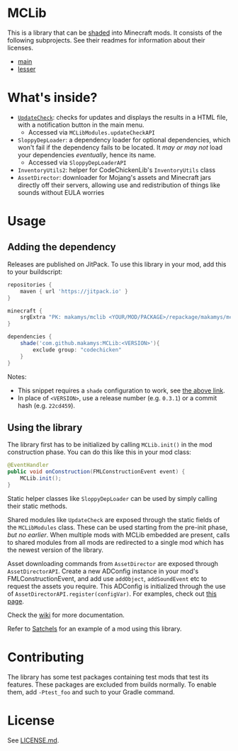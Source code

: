 # MCLib

This is a library that can be [shaded](http://web.archive.org/web/20150403035341/http://forgegradle.readthedocs.org/en/FG_1.2/user-guide/shading/) into Minecraft mods. It consists of the following subprojects. See their readmes for information about their licenses.

* [main](projects/main/README.md)
* [lesser](projects/lesser/README.md)

# What's inside?

* [`UpdateCheck`](https://github.com/makamys/MCLib/wiki/UpdateCheck): checks for updates and displays the results in a HTML file, with a notification button in the main menu.
	* Accessed via `MCLibModules.updateCheckAPI`
* `SloppyDepLoader`: a dependency loader for optional dependencies, which won't fail if the dependency fails to be located. It *may or may not* load your dependencies *eventually*, hence its name.
	* Accessed via `SloppyDepLoaderAPI`
* `InventoryUtils2`: helper for CodeChickenLib's `InventoryUtils` class
* `AssetDirector`: downloader for Mojang's assets and Minecraft jars directly off their servers, allowing use and redistribution of things like sounds without EULA worries

# Usage

## Adding the dependency

Releases are published on JitPack. To use this library in your mod, add this to your buildscript:

```gradle
repositories {
	maven { url 'https://jitpack.io' }
}

minecraft {
	srgExtra "PK: makamys/mclib <YOUR/MOD/PACKAGE>/repackage/makamys/mclib"
}

dependencies {
	shade('com.github.makamys:MCLib:<VERSION>'){
		exclude group: "codechicken"
	}
}
```
Notes:
* This snippet requires a `shade` configuration to work, see [the above link](http://web.archive.org/web/20150403035341/http://forgegradle.readthedocs.org/en/FG_1.2/user-guide/shading/).
* In place of `<VERSION>`, use a release number (e.g. `0.3.1`) or a commit hash (e.g. `22cd459`).

## Using the library

The library first has to be initialized by calling `MCLib.init()` in the mod construction phase. You can do this like this in your mod class:

```java
@EventHandler
public void onConstruction(FMLConstructionEvent event) {
	MCLib.init();
}
```

Static helper classes like `SloppyDepLoader` can be used by simply calling their static methods.

Shared modules like `UpdateCheck` are exposed through the static fields of the `MCLibModules` class. These can be used starting from the pre-init phase, *but no earlier*. When multiple mods with MCLib embedded are present, calls to shared modules from all mods are redirected to a single mod which has the newest version of the library.

Asset downloading commands from `AssetDirector` are exposed through `AssetDirectorAPI`. Create a new ADConfig instance in your mod's FMLConstructionEvent, and add use `addObject`, `addSoundEvent` etc to request the assets you require. This ADConfig is initialized through the use of `AssetDirectorAPI.register(configVar)`. For examples, check out [this page](https://github.com/makamys/MCLib/blob/master/projects/main/src/main/java/makamys/mclib/ext/assetdirector/test/ADTest.java).

Check the [wiki](https://github.com/makamys/MCLib/wiki) for more documentation.

Refer to [Satchels](https://github.com/makamys/Satchels) for an example of a mod using this library.

# Contributing

The library has some test packages containing test mods that test its features. These packages are excluded from builds normally. To enable them, add `-Ptest_foo` and such to your Gradle command.

# License

See [LICENSE.md](LICENSE.md).
